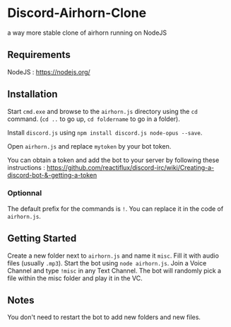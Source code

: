 # Discord-Airhorn-Clone
a way more stable clone of airhorn running on NodeJS

## Requirements
NodeJS : https://nodejs.org/

## Installation
Start `cmd.exe` and browse to the `airhorn.js` directory using the `cd` command. (`cd ..` to go up, `cd foldername` to go in a folder).

Install `discord.js` using `npm install discord.js node-opus --save`.

Open `airhorn.js` and replace `mytoken` by your bot token.

You can obtain a token and add the bot to your server by following these instructions : https://github.com/reactiflux/discord-irc/wiki/Creating-a-discord-bot-&-getting-a-token

### Optionnal
The default prefix for the commands is `!`. You can replace it in the code of `airhorn.js`.

## Getting Started
Create a new folder next to `airhorn.js` and name it `misc`. Fill it with audio files (usually `.mp3`).
Start the bot using `node airhorn.js`. Join a Voice Channel and type `!misc` in any Text Channel.
The bot will randomly pick a file within the misc folder and play it in the VC.

## Notes
You don't need to restart the bot to add new folders and new files.

